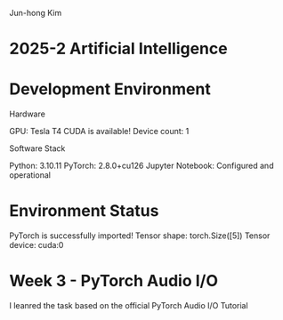 Jun-hong Kim
# 2025-2 Artificial Intelligence

# Development Environment

Hardware

GPU: Tesla T4
CUDA is available! Device count: 1

Software Stack

Python:  3.10.11
PyTorch: 2.8.0+cu126
Jupyter Notebook: Configured and operational

# Environment Status

PyTorch is successfully imported!
Tensor shape: torch.Size([5])
Tensor device: cuda:0

# Week 3 - PyTorch Audio I/O
I leanred the task based on the official PyTorch Audio I/O Tutorial
